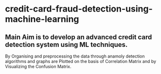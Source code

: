 # credit-card-fraud-detection-using-machine-learning
Main Aim is to develop an advanced credit card detection system using ML techniques.
------
By Organising  and preprocessing the data through anamoly  detection  algorithms and graphs are Plotted on the basis of Correlation Matrix and by Visualizing the Confusion Matrix.
